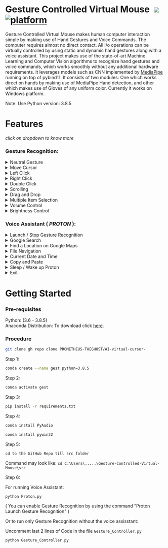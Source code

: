# Gesture Controlled Virtual Mouse &nbsp;[![](https://img.shields.io/badge/python-3.8.5-blue.svg)](https://www.python.org/downloads/) [![platform](https://img.shields.io/badge/platform-windows-green.svg)](https://github.com/xenon-19/Gesture_Controller) 

Gesture Controlled Virtual Mouse makes human computer interaction simple by making use of Hand Gestures and Voice Commands. The computer requires almost no direct contact. All i/o operations can be virtually controlled by using static and dynamic hand gestures along with a voice assistant. This project makes use of the state-of-art Machine Learning and Computer Vision algorithms to recognize hand gestures and voice commands, which works smoothly without any additional hardware requirements. It leverages models such as CNN implemented by [MediaPipe](https://github.com/google/mediapipe) running on top of pybind11. It consists of two modules: One which works direct on hands by making use of MediaPipe Hand detection, and other which makes use of Gloves of any uniform color. Currently it works on Windows platform.

Note: Use Python version: 3.8.5

# Features
 _click on dropdown to know more_ <br>

### Gesture Recognition:
<details>
<summary>Neutral Gesture</summary>
 <figure>
  <img src="https://github.com/PROMETHEUS-THEGHOST/AI-virtual-cursor-" alt="Palm" width="711" height="400"><br>
  <figcaption>Neutral Gesture. Used to halt/stop execution of current gesture.</figcaption>
</figure>
</details>
 

<details>
<summary>Move Cursor</summary>
  <img src="https://github.com/PROMETHEUS-THEGHOST/AI-virtual-cursor-" alt="Move Cursor" width="711" height="400"><br>
  <figcaption>Cursor is assigned to the midpoint of index and middle fingertips. This gesture moves the cursor to the desired location. Speed of the cursor movement is proportional to the speed of hand.</figcaption>
</details>

<details>
<summary>Left Click</summary>
<img src="https://github.com/PROMETHEUS-THEGHOST/AI-virtual-cursor-" alt="Left Click" width="711" height="400"><br>
 <figcaption>Gesture for single left click</figcaption>
</details>

<details>
<summary>Right Click</summary>
<img src="https://github.com/PROMETHEUS-THEGHOST/AI-virtual-cursor-" alt="Right Click" width="711" height="400"><br>
 <figcaption>Gesture for single right click</figcaption>
</details>

<details>
<summary>Double Click</summary>
<img src="https://github.com/PROMETHEUS-THEGHOST/AI-virtual-cursor-" alt="Double Click" width="711" height="400"><br>
 <figcaption>Gesture for double click</figcaption>
</details>

<details>
<summary>Scrolling</summary>
<img src="https://github.com/PROMETHEUS-THEGHOST/AI-virtual-cursor-" alt="Scrolling" width="711" height="400"><br>
 <figcaption>Dynamic Gestures for horizontal and vertical scroll. The speed of scroll is proportional to the distance moved by pinch gesture from start point. Vertical and Horizontal scrolls are controlled by vertical and horizontal pinch movements respectively.</figcaption>
</details>

<details>
<summary>Drag and Drop</summary>
<img src="https://github.com/PROMETHEUS-THEGHOST/AI-virtual-cursor-" alt="Drag and Drop" width="711" height="400"><br>
 <figcaption>Gesture for drag and drop functionality. Can be used to move/tranfer files from one directory to other.</figcaption>
</details>

<details>
<summary>Multiple Item Selection</summary>
<img src="https://github.com/PROMETHEUS-THEGHOST/AI-virtual-cursor-" alt="Multiple Item Selection" width="711" height="400"><br>
 <figcaption>Gesture to select multiple items</figcaption>
</details>

<details>
<summary>Volume Control</summary>
<img src="https://github.com/PROMETHEUS-THEGHOST/AI-virtual-cursor-" alt="Volume Control" width="711" height="400"><br>
 <figcaption>Dynamic Gestures for Volume control. The rate of increase/decrease of volume is proportional to the distance moved by pinch gesture from start point. </figcaption>
</details>

<details>
<summary>Brightness Control</summary>
<img src="https://github.com/PROMETHEUS-THEGHOST/AI-virtual-cursor-" alt="Brightness Control" width="711" height="400"><br>
 <figcaption>Dynamic Gestures for Brightness control. The rate of increase/decrease of brightness is proportional to the distance moved by pinch gesture from start point. </figcaption>
</details>

### Voice Assistant ( ***PROTON*** ):
<details>
<summary>Launch / Stop  Gesture Recognition</summary>
<img src="https://github.com/PROMETHEUS-THEGHOST/AI-virtual-cursor-" alt="launch stop gesture recognition" width="250" height="auto">
<ul>
  <li>
    <code> Proton Launch Gesture Recognition </code><br>
    Turns on webcam for hand gesture recognition.
  </li>
  <li>
    <code> Proton Stop Gesture Recognition </code><br>
    Turns off webcam and stops gesture recognition.
    (Termination of Gesture controller can also be done via pressing <code>Enter</code> key in webcam window)
   </li>
</ul>
</details>

<details>
<summary>Google Search</summary>
<img src="https://github.com/PROMETHEUS-THEGHOST/AI-virtual-cursor-" alt="proton search github" width="800" height="auto">
<ul>
  <li>
    <code>Proton search {text_you_wish_to_search}</code><br>
    Opens a new tab on Chrome Browser if it is running, else opens a new window. Searches the given text on Google.
  </li>
</ul>
</details>

<details>
<summary>Find a Location on Google Maps</summary>
 <img src="https://github.com/PROMETHEUS-THEGHOST/AI-virtual-cursor-" alt="proton find location" width="800" height="auto">
  <ol>
    <li> 
      <code>Proton Find a Location</code><br>
      Will ask the user for the location to be searched.
    </li>
    <li> 
      <code>{Location_you_wish_to_find}</code><br>
      Will find the required location on Google Maps in a new Chrome tab.
    </li>
  </ol>
</details>

<details>
<summary>File Navigation</summary>
<img src="https://github.com/PROMETHEUS-THEGHOST/AI-virtual-cursor-" alt="proton list files" width="250" height="auto">&emsp;
 <img src="https://github.com/PROMETHEUS-THEGHOST/AI-virtual-cursor-" alt="proton open" width="250" height="auto">&emsp;
 <img src="https://github.com/PROMETHEUS-THEGHOST/AI-virtual-cursor-" alt="proton go back" width="250" height="auto">
  <ul>
    <li>
      <code>Proton list files</code> / <code> Proton list </code><br>
      Will list the files and respective file_numbers in your Current Directory (by default C:)
    </li>
    <li>  
      <code> Proton open {file_number} </code><br>
      Opens the file / directory corresponding to specified file_number.
    </li>
    <li>
      <code>Proton go back </code> / <code> Proton back </code><br>
      Changes the Current Directory to Parent Directory and lists the files.
    </li>
  </ul>
</details>

<details>
<summary>Current Date and Time</summary>
<img src="https://github.com/PROMETHEUS-THEGHOST/AI-virtual-cursor-" alt="proton date / time" width="250" height="auto">
  <ul>
    <li>
      <code> Proton what is today's date </code> / <code> Proton date </code><br>
      <code> Proton what is the time </code> / <code> Proton time </code><br>
      Returns the current date and time.
    </li>
  </ul>
</details>

<details>
<summary>Copy and Paste</summary>
 <img src="https://github.com/PROMETHEUS-THEGHOST/AI-virtual-cursor-" alt="proton copy" width="500" height="auto">
 <img src="https://github.com/PROMETHEUS-THEGHOST/AI-virtual-cursor-" alt="proton paste" width="500" height="auto">
  <ul>
    <li>
      <code> Proton Copy </code><br>
      Copies the selected text to clipboard.<br>
    </li>
    <li>
      <code> Proton Paste </code><br>
      Pastes the copied text.
    </li>
  </ul>
</details>

<details>
<summary>Sleep / Wake up Proton</summary>
  <img src="https://github.com/PROMETHEUS-THEGHOST/AI-virtual-cursor-" alt="proton sleep / wake up" width="250" height="auto">
  <ul>
    <li>
      Sleep<br>
      <code> Proton bye </code><br>
      Pauses voice command execution till the assistant is woken up.
    </li>
    <li>
      Wake up<br>
      <code> Proton wake up </code><br>
      Resumes voice command execution.
    </li>
  </ul>
</details>

<details>
<summary>Exit</summary>
   <img src="https://github.com/PROMETHEUS-THEGHOST/AI-virtual-cursor-" alt="proton exit" width="250" height="auto">
  <ul>
    <li>
      <code> Proton Exit </code> <br>
      Terminates the voice assisstant thread. GUI window needs to be closed manually.
    </li>
  </ul>
</details>

# Getting Started

  ### Pre-requisites
  
  Python: (3.6 - 3.8.5)<br>
  Anaconda Distribution: To download click [here](https://www.anaconda.com/products/individual).
  
  ### Procedure
  ```bash
  git clone gh repo clone PROMETHEUS-THEGHOST/AI-virtual-cursor-
  ```
  Step 1: 
  ```bash
  conda create --name gest python=3.8.5
  ```
  
  Step 2:
  ```bash
  conda activate gest
  ```
  
  Step 3:
  ```bash
  pip install -r requirements.txt
  ```
  
  Step 4:
  ```bash 
  conda install PyAudio
  ```
  ```bash 
  conda install pywin32
  ```
  
  Step 5:
  ``` 
  cd to the GitHub Repo till src folder
  ```
  Command may look like: `cd C:\Users\.....\Gesture-Controlled-Virtual-Mouse\src`
  
  Step 6:
  
  For running Voice Assistant:
  ```bash 
  python Proton.py
  ```
  ( You can enable Gesture Recognition by using the command "Proton Launch Gesture Recognition" )
  
  Or to run only Gesture Recognition without the voice assisstant:
  
  Uncomment last 2 lines of Code in the file `Gesture_Controller.py`
  ```bash 
  python Gesture_Controller.py
  ```
